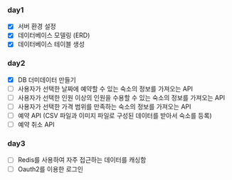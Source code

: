 ### day1
- [x] 서버 환경 설정
- [x] 데이터베이스 모델링 (ERD)
- [x] 데이터베이스 테이블 생성

### day2
- [x] DB 더미데이터 만들기
- [ ] 사용자가 선택한 날짜에 예약할 수 있는 숙소의 정보를 가져오는 API
- [ ] 사용자가 선택한 인원 이상의 인원을 수용할 수 있는 숙소의 정보를 가져오는 API
- [ ] 사용자가 선택한 가격 범위를 만족하는 숙소의 정보를 가져오는 API
- [ ] 예약 API (CSV 파일과 이미지 파일로 구성된 데이터를 받아서 숙소를 등록)
- [ ] 예약 취소 API

### day3
- [ ] Redis를 사용하여 자주 접근하는 데이터를 캐싱함
- [ ] Oauth2를 이용한 로그인